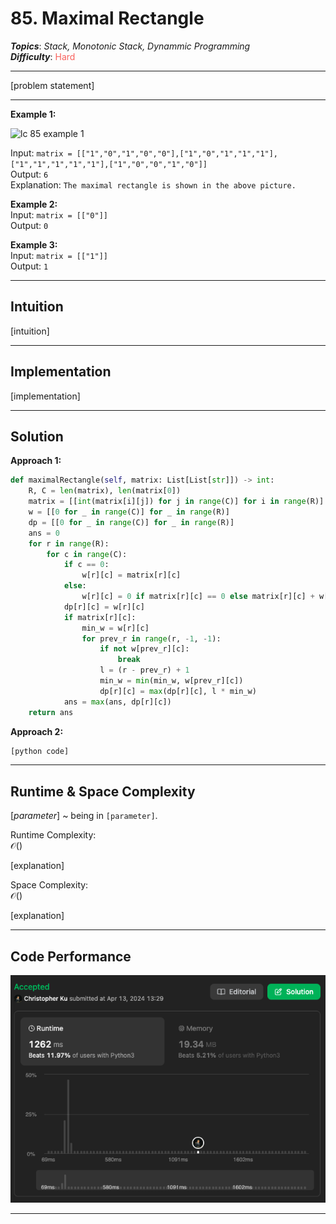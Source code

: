 # 85. Maximal Rectangle
***Topics***: *Stack, Monotonic Stack, Dynammic Programming*  
***Difficulty***: <span style="color: #f8615c;">Hard</span>
<!-- green: #46c6c2, yellow: #fac31d, red: #f8615c-->
---
[problem statement]

---
**Example 1:**  

![lc 85 example 1](https://assets.leetcode.com/uploads/2020/09/14/maximal.jpg)

Input: `matrix = [["1","0","1","0","0"],["1","0","1","1","1"],["1","1","1","1","1"],["1","0","0","1","0"]]`  
Output: `6`  
Explanation: `The maximal rectangle is shown in the above picture.`  

**Example 2:**  
Input: `matrix = [["0"]]`  
Output: `0`  

**Example 3:**  
Input: `matrix = [["1"]]`  
Output: `1`  


---
## Intuition
[intuition]

---
## Implementation
[implementation]

---
## Solution
**Approach 1:**
```python
def maximalRectangle(self, matrix: List[List[str]]) -> int:
    R, C = len(matrix), len(matrix[0])
    matrix = [[int(matrix[i][j]) for j in range(C)] for i in range(R)]
    w = [[0 for _ in range(C)] for _ in range(R)]
    dp = [[0 for _ in range(C)] for _ in range(R)]
    ans = 0
    for r in range(R):
        for c in range(C):
            if c == 0:
                w[r][c] = matrix[r][c]
            else:
                w[r][c] = 0 if matrix[r][c] == 0 else matrix[r][c] + w[r][c - 1]
            dp[r][c] = w[r][c]
            if matrix[r][c]:
                min_w = w[r][c]
                for prev_r in range(r, -1, -1):
                    if not w[prev_r][c]:
                        break
                    l = (r - prev_r) + 1
                    min_w = min(min_w, w[prev_r][c])
                    dp[r][c] = max(dp[r][c], l * min_w)
            ans = max(ans, dp[r][c])
    return ans
```

**Approach 2:**
```python
[python code]
```

---
## Runtime & Space Complexity
$[parameter]$ ~ being in `[parameter]`.  

Runtime Complexity:  
$\mathcal{O}()$

[explanation]

Space Complexity:  
$\mathcal{O}()$

[explanation]

---
## Code Performance
![85 code performance](../y_resources/code-performances/lc-85.png)

---